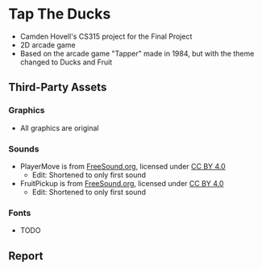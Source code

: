 # Tap The Ducks

 - Camden Hovell's CS315 project for the Final Project
 - 2D arcade game
 - Based on the arcade game "Tapper" made in 1984, but with the theme changed to Ducks and Fruit

## Third-Party Assets

 ### Graphics
 - All graphics are original

 ### Sounds
 - PlayerMove is from [FreeSound.org](https://freesound.org/people/sample_able/sounds/744578/), licensed under [CC BY 4.0](https://creativecommons.org/licenses/by/4.0/)
   - Edit: Shortened to only first sound
 - FruitPickup is from [FreeSound.org](https://freesound.org/people/sample_able/sounds/744577/), licensed under [CC BY 4.0](https://creativecommons.org/licenses/by/4.0/)
   - Edit: Shortened to only first sound

 ### Fonts
 - TODO
 
 
## Report
